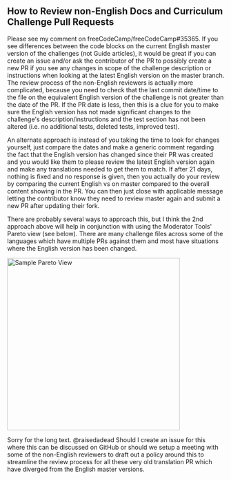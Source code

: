 ## How to Review non-English Docs and Curriculum Challenge Pull Requests

Please see my comment on freeCodeCamp/freeCodeCamp#35365. If you see differences between the code blocks on the current English master version of the challenges (not Guide articles), it would be great if you can create an issue and/or ask the contributor of the PR to possibly create a new PR if you see any changes in scope of the challenge description or instructions when looking at the latest English version on the master branch. The review process of the non-English reviewers is actually more complicated, because you need to check that the last commit date/time to the file on the equivalent English version of the challenge is not greater than the date of the PR. If the PR date is less, then this is a clue for you to make sure the English version has not made significant changes to the challenge's description/instructions and the test section has not been altered (i.e. no additional tests, deleted tests, improved test).

An alternate approach is instead of you taking the time to look for changes yourself, just compare the dates and make a generic comment regarding the fact that the English version has changed since their PR was created and you would like them to please review the latest English version again and make any translations needed to get them to match. If after 21 days, nothing is fixed and no response is given, then you actually do your review by comparing the current English vs on master compared to the overall content showing in the PR. You can then just close with applicable message letting the contributor know they need to review master again and submit a new PR after updating their fork.

There are probably several ways to approach this, but I think the 2nd approach above will help in conjunction with using the Moderator Tools' Pareto view (see below). There are many challenge files across some of the languages which have multiple PRs against them and most have situations where the English version has been changed.

<img src="https://files.gitter.im/FreeCodeCamp/Contributors/bCZI/image.png" width="400" alt="Sample Pareto View"/>

Sorry for the long text. @raisedadead Should I create an issue for this where this can be discussed on GitHub or should we setup a meeting with some of the non-English reviewers to draft out a policy around this to streamline the review process for all these very old translation PR which have diverged from the English master versions.
